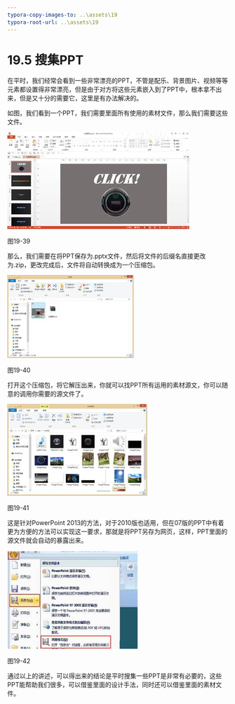 ```yaml
---
typora-copy-images-to: ..\assets\19
typora-root-url: ..\assets\19
---
```


# 19.5  搜集PPT

在平时，我们经常会看到一些非常漂亮的PPT，不管是配乐、背景图片、视频等等元素都设置得非常漂亮，但是由于对方将这些元素嵌入到了PPT中，根本拿不出来，但是又十分的需要它，这里是有办法解决的。

如图，我们看到一个PPT，我们需要里面所有使用的素材文件，那么我们需要这些文件。

![img](../../.gitbook/assets/image039%20%281%29.jpg)

图19-39

那么，我们需要在将PPT保存为.pptx文件，然后将文件的后缀名直接更改为.zip，更改完成后，文件将自动转换成为一个压缩包。

![img](../../.gitbook/assets/image040%20%287%29.jpg)

图19-40

打开这个压缩包，将它解压出来，你就可以找PPT所有运用的素材源文，你可以随意的调用你需要的源文件了。

![img](../../.gitbook/assets/image041%20%287%29.jpg)

图19-41

这是针对PowerPoint 2013的方法，对于2010版也适用，但在07版的PPT中有着更为方便的方法可以实现这一要求，那就是将PPT另存为网页，这样，PPT里面的源文件就会自动的暴露出来。

![img](../../.gitbook/assets/image042%20%289%29.jpg)

图19-42

通过以上的讲述，可以得出来的结论是平时搜集一些PPT是非常有必要的，这些PPT能帮助我们很多，可以借鉴里面的设计手法，同时还可以借鉴里面的素材文件。

